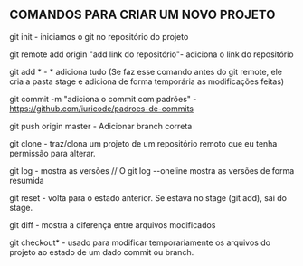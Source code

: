 ## COMANDOS PARA CRIAR UM NOVO PROJETO

git init - iniciamos o git no repositório do projeto

git remote add origin "add link do repositório"- adiciona o link do repositório

git add * - * adiciona tudo (Se faz esse comando antes do git remote, ele cria a pasta stage e adiciona de forma temporária as modificações feitas)

git commit -m "adiciona o commit com padrões" - https://github.com/iuricode/padroes-de-commits

git push origin master - Adicionar branch correta

git clone - traz/clona um projeto de um repositório remoto que eu tenha permissão para alterar.

git log - mostra as versões // O git log --oneline mostra as versões de forma resumida

git reset - volta para o estado anterior. Se estava no stage (git add), sai do stage.

git diff - mostra a diferença entre arquivos modificados

git checkout* - usado para modificar temporariamente os arquivos do projeto ao estado de um dado commit ou branch.